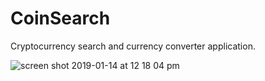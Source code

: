 # CoinSearch
Cryptocurrency search and currency converter application.


![screen shot 2019-01-14 at 12 18 04 pm](https://user-images.githubusercontent.com/46238950/51129168-c1f60e80-17f7-11e9-9012-71a391b5a29e.png)


